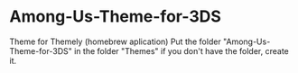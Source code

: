 # Among-Us-Theme-for-3DS
Theme for Themely (homebrew aplication)
Put the folder "Among-Us-Theme-for-3DS" in the folder "Themes" if you don't have the folder, create it.
